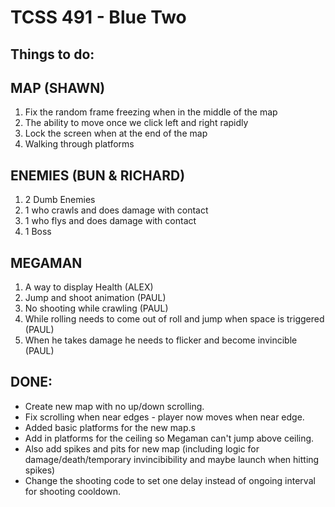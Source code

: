 TCSS 491 - Blue Two
==========================
Things to do:
-----------------------
## **MAP (SHAWN)**
1. Fix the random frame freezing when in the middle of the map 
  1. The ability to move once we click left and right rapidly 
2. Lock the screen when at the end of the map 
3. Walking through platforms 

## **ENEMIES (BUN & RICHARD)**
1. 2 Dumb Enemies
  1. 1 who crawls and does damage with contact 
  2. 1 who flys and does damage with contact 
3. 1 Boss 

## **MEGAMAN**
1. A way to display Health (ALEX) 
2. Jump and shoot animation (PAUL) 
3. No shooting while crawling (PAUL) 
4. While rolling needs to come out of roll and jump when space is triggered (PAUL) 
5. When he takes damage he needs to flicker and become invincible (PAUL) 




DONE: 
------------------------
* Create new map with no up/down scrolling.
* Fix scrolling when near edges - player now moves when near edge.
* Added basic platforms for the new map.s
* Add in platforms for the ceiling so Megaman can't jump above ceiling.
* Also add spikes and pits for new map (including logic for damage/death/temporary invincibibility and maybe launch when hitting spikes)
* Change the shooting code to set one delay instead of ongoing interval for shooting cooldown. 
